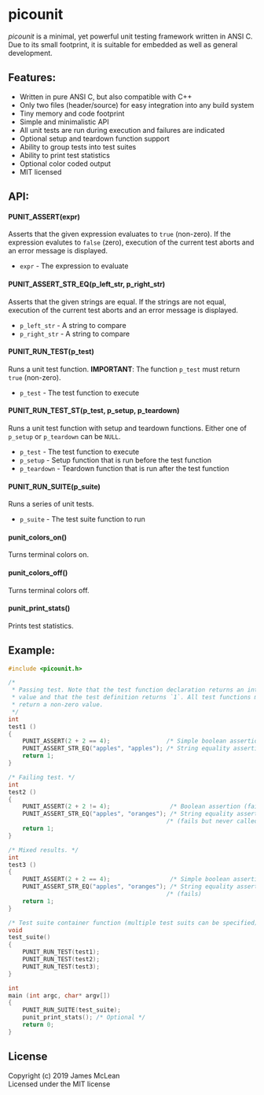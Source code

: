 picounit
========

*picounit* is a minimal, yet powerful unit testing framework written in ANSI C.
Due to its small footprint, it is suitable for embedded as well as general
development.

Features:
--------

- Written in pure ANSI C, but also compatible with C++
- Only two files (header/source) for easy integration into any build system
- Tiny memory and code footprint
- Simple and minimalistic API
- All unit tests are run during execution and failures are indicated
- Optional setup and teardown function support
- Ability to group tests into test suites
- Ability to print test statistics
- Optional color coded output
- MIT licensed

API:
--------

#### PUNIT_ASSERT(expr)

Asserts that the given expression evaluates to `true` (non-zero). If the
expression evalutes to `false` (zero), execution of the current test aborts and
an error message is displayed.

- `expr` - The expression to evaluate

#### PUNIT_ASSERT_STR_EQ(p_left_str, p_right_str)

Asserts that the given strings are equal. If the strings are not equal,
execution of the current test aborts and an error message is displayed.

- `p_left_str` - A string to compare
- `p_right_str` - A string to compare

#### PUNIT_RUN_TEST(p_test)

Runs a unit test function. **IMPORTANT**: The function `p_test` must
return `true` (non-zero).

- `p_test` - The test function to execute

#### PUNIT_RUN_TEST_ST(p_test, p_setup, p_teardown)

Runs a unit test function with setup and teardown functions. Either one of
`p_setup` or `p_teardown` can be `NULL`.

- `p_test` - The test function to execute
- `p_setup` - Setup function that is run before the test function
- `p_teardown` - Teardown function that is run after the test function

#### PUNIT_RUN_SUITE(p_suite)

Runs a series of unit tests.

- `p_suite` - The test suite function to run

#### punit_colors_on()

Turns terminal colors on.

#### punit_colors_off()

Turns terminal colors off.

#### punit_print_stats()

Prints test statistics.

Example:
--------

```C
#include <picounit.h>

/*
 * Passing test. Note that the test function declaration returns an integer
 * value and that the test definition returns `1`. All test functions must
 * return a non-zero value.
 */
int
test1 ()
{
    PUNIT_ASSERT(2 + 2 == 4);                /* Simple boolean assertion (ok)  */
    PUNIT_ASSERT_STR_EQ("apples", "apples"); /* String equality assertion (ok) */
    return 1;
}

/* Failing test. */
int
test2 ()
{
    PUNIT_ASSERT(2 + 2 != 4);                 /* Boolean assertion (fails) */
    PUNIT_ASSERT_STR_EQ("apples", "oranges"); /* String equality assertion */
                                             /* (fails but never called)  */
    return 1;
}

/* Mixed results. */
int
test3 ()
{
    PUNIT_ASSERT(2 + 2 == 4);                 /* Simple boolean assertion (ok) */
    PUNIT_ASSERT_STR_EQ("apples", "oranges"); /* String equality assertion */
                                             /* (fails)                   */
    return 1;
}

/* Test suite container function (multiple test suits can be specified). */
void
test_suite()
{
    PUNIT_RUN_TEST(test1);
    PUNIT_RUN_TEST(test2);
    PUNIT_RUN_TEST(test3);
}

int
main (int argc, char* argv[])
{
    PUNIT_RUN_SUITE(test_suite);
    punit_print_stats(); /* Optional */
    return 0;
}
```

## License
Copyright (c) 2019 James McLean<br/>
Licensed under the MIT license
